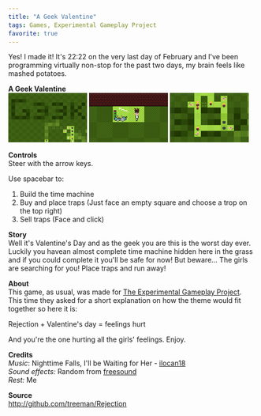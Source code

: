 ```yaml
---
title: "A Geek Valentine"
tags: Games, Experimental Gameplay Project
favorite: true
---
```


Yes! I made it! It's 22:22 on the very last day of February and I've been programming virtually non-stop for the past two days, my brain feels like mashed potatoes.

**A Geek Valentine**   
![](/images/games/thumbs/geek1.png)
![](/images/games/thumbs/geek2.png)
![](/images/games/thumbs/geek3.png)

**Controls**   
Steer with the arrow keys.

Use spacebar to:   

1. Build the time machine   
2. Buy and place traps (Just face an empty square and choose a trop on the top right)   
3. Sell traps (Face and click)

**Story**   
Well it's Valentine's Day and as the geek you are this is the worst day ever. Luckily you havean almost complete time machine hidden here in the grass and if you could complete it you'll be safe for now! But beware... The girls are searching for you! Place traps and run away!

**About**   
This game, as usual, was made for [The Experimental Gameplay Project](http://experimentalgameplay.com/blog/). This time they asked for a short explanation on how the theme would fit together so here it is:

Rejection + Valentine's day = feelings hurt

And you're the one hurting all the girls' feelings. Enjoy.

**Credits**   
*Music*: Nighttime Falls, I'll be Waiting for Her - [ilocan18](http://8bitcollective.com/members/ilocan18/)   
*Sound effects:* Random from [freesound](http://www.freesound.org/)   
*Rest:* Me

**Source**   
<http://github.com/treeman/Rejection>
